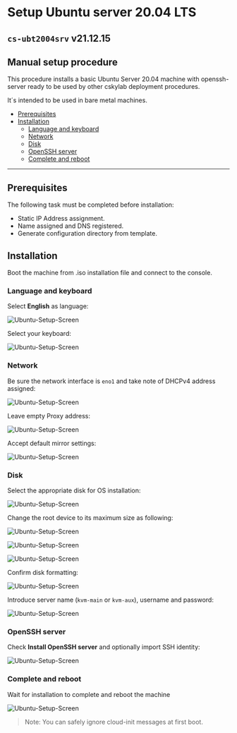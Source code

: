 # Setup Ubuntu server 20.04 LTS <!-- omit in toc -->

## `cs-ubt2004srv` v21.12.15 <!-- omit in toc -->

## Manual setup procedure <!-- omit in toc -->

This procedure installs a basic Ubuntu Server 20.04 machine with openssh-server ready to be used by other cskylab deployment procedures.

It´s intended to be used in bare metal machines.

- [Prerequisites](#prerequisites)
- [Installation](#installation)
  - [Language and keyboard](#language-and-keyboard)
  - [Network](#network)
  - [Disk](#disk)
  - [OpenSSH server](#openssh-server)
  - [Complete and reboot](#complete-and-reboot)

---

## Prerequisites

The following task must be completed before installation:

- Static IP Address assignment.
- Name assigned and DNS registered.
- Generate configuration directory from template.

## Installation

Boot the machine from .iso installation file and connect to the console.

### Language and keyboard

Select **English** as language:

![Ubuntu-Setup-Screen](./images/cs-ubt2004srv_12-06-38.png)

Select your keyboard:

![Ubuntu-Setup-Screen](./images/cs-ubt2004srv_12-08-30.png)

### Network

Be sure the network interface is  `eno1` and take note of DHCPv4 address assigned:

![Ubuntu-Setup-Screen](./images/cs-ubt2004srv_12-09-15.png)

Leave empty Proxy address:

![Ubuntu-Setup-Screen](./images/cs-ubt2004srv_12-18-17.png)

Accept default mirror settings:

![Ubuntu-Setup-Screen](./images/cs-ubt2004srv_12-18-32.png)

### Disk

Select the appropriate disk for OS installation:

![Ubuntu-Setup-Screen](./images/cs-ubt2004srv_12-19-09.png)

Change the root device to its maximum size as following:

![Ubuntu-Setup-Screen](./images/cs-ubt2004srv_12-21-04.png)

![Ubuntu-Setup-Screen](./images/cs-ubt2004srv_12-21-04b.png)

![Ubuntu-Setup-Screen](./images/cs-ubt2004srv_12-21-04c.png)

Confirm disk formatting:

![Ubuntu-Setup-Screen](./images/cs-ubt2004srv_12-21-43.png)

Introduce server name (`kvm-main` or `kvm-aux`), username and password:

![Ubuntu-Setup-Screen](./images/cs-ubt2004srv_12-22-21.png)

### OpenSSH server

Check **Install OpenSSH server** and optionally import SSH identity:

![Ubuntu-Setup-Screen](./images/cs-ubt2004srv_12-24-16.png)

### Complete and reboot

Wait for installation to complete and reboot the machine

![Ubuntu-Setup-Screen](./images/cs-ubt2004srv_12-32-05.png)

>Note: You can safely ignore cloud-init messages at first boot.
